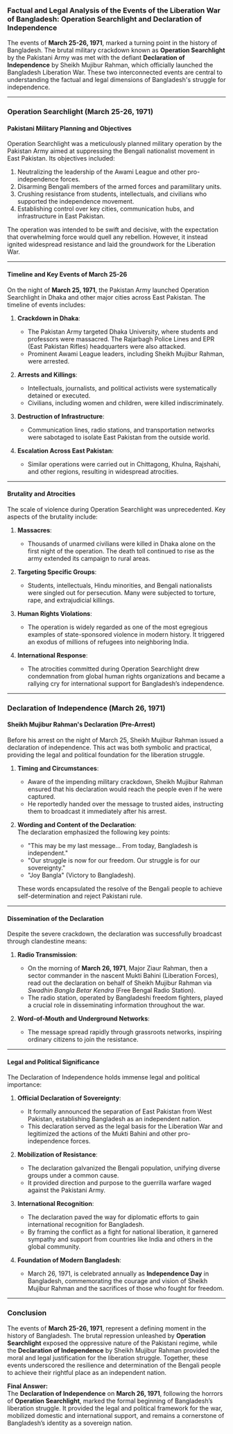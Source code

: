 ### Factual and Legal Analysis of the Events of the Liberation War of Bangladesh: **Operation Searchlight** and **Declaration of Independence**

The events of **March 25-26, 1971**, marked a turning point in the history of Bangladesh. The brutal military crackdown known as **Operation Searchlight** by the Pakistani Army was met with the defiant **Declaration of Independence** by Sheikh Mujibur Rahman, which officially launched the Bangladesh Liberation War. These two interconnected events are central to understanding the factual and legal dimensions of Bangladesh's struggle for independence.

---

### **Operation Searchlight (March 25-26, 1971)**

#### **Pakistani Military Planning and Objectives**
Operation Searchlight was a meticulously planned military operation by the Pakistan Army aimed at suppressing the Bengali nationalist movement in East Pakistan. Its objectives included:
1. Neutralizing the leadership of the Awami League and other pro-independence forces.
2. Disarming Bengali members of the armed forces and paramilitary units.
3. Crushing resistance from students, intellectuals, and civilians who supported the independence movement.
4. Establishing control over key cities, communication hubs, and infrastructure in East Pakistan.

The operation was intended to be swift and decisive, with the expectation that overwhelming force would quell any rebellion. However, it instead ignited widespread resistance and laid the groundwork for the Liberation War.

---

#### **Timeline and Key Events of March 25-26**
On the night of **March 25, 1971**, the Pakistan Army launched Operation Searchlight in Dhaka and other major cities across East Pakistan. The timeline of events includes:

1. **Crackdown in Dhaka**:  
   - The Pakistan Army targeted Dhaka University, where students and professors were massacred. The Rajarbagh Police Lines and EPR (East Pakistan Rifles) headquarters were also attacked.
   - Prominent Awami League leaders, including Sheikh Mujibur Rahman, were arrested.

2. **Arrests and Killings**:  
   - Intellectuals, journalists, and political activists were systematically detained or executed.
   - Civilians, including women and children, were killed indiscriminately.

3. **Destruction of Infrastructure**:  
   - Communication lines, radio stations, and transportation networks were sabotaged to isolate East Pakistan from the outside world.

4. **Escalation Across East Pakistan**:  
   - Similar operations were carried out in Chittagong, Khulna, Rajshahi, and other regions, resulting in widespread atrocities.

---

#### **Brutality and Atrocities**
The scale of violence during Operation Searchlight was unprecedented. Key aspects of the brutality include:

1. **Massacres**:  
   - Thousands of unarmed civilians were killed in Dhaka alone on the first night of the operation. The death toll continued to rise as the army extended its campaign to rural areas.

2. **Targeting Specific Groups**:  
   - Students, intellectuals, Hindu minorities, and Bengali nationalists were singled out for persecution. Many were subjected to torture, rape, and extrajudicial killings.

3. **Human Rights Violations**:  
   - The operation is widely regarded as one of the most egregious examples of state-sponsored violence in modern history. It triggered an exodus of millions of refugees into neighboring India.

4. **International Response**:  
   - The atrocities committed during Operation Searchlight drew condemnation from global human rights organizations and became a rallying cry for international support for Bangladesh’s independence.

---

### **Declaration of Independence (March 26, 1971)**

#### **Sheikh Mujibur Rahman's Declaration (Pre-Arrest)**
Before his arrest on the night of March 25, Sheikh Mujibur Rahman issued a declaration of independence. This act was both symbolic and practical, providing the legal and political foundation for the liberation struggle.

1. **Timing and Circumstances**:  
   - Aware of the impending military crackdown, Sheikh Mujibur Rahman ensured that his declaration would reach the people even if he were captured.  
   - He reportedly handed over the message to trusted aides, instructing them to broadcast it immediately after his arrest.

2. **Wording and Content of the Declaration**:  
   The declaration emphasized the following key points:
   - "This may be my last message... From today, Bangladesh is independent."  
   - "Our struggle is now for our freedom. Our struggle is for our sovereignty."  
   - "Joy Bangla" (Victory to Bangladesh).  

   These words encapsulated the resolve of the Bengali people to achieve self-determination and reject Pakistani rule.

---

#### **Dissemination of the Declaration**
Despite the severe crackdown, the declaration was successfully broadcast through clandestine means:

1. **Radio Transmission**:  
   - On the morning of **March 26, 1971**, Major Ziaur Rahman, then a sector commander in the nascent Mukti Bahini (Liberation Forces), read out the declaration on behalf of Sheikh Mujibur Rahman via *Swadhin Bangla Betar Kendra* (Free Bengal Radio Station).  
   - The radio station, operated by Bangladeshi freedom fighters, played a crucial role in disseminating information throughout the war.

2. **Word-of-Mouth and Underground Networks**:  
   - The message spread rapidly through grassroots networks, inspiring ordinary citizens to join the resistance.

---

#### **Legal and Political Significance**
The Declaration of Independence holds immense legal and political importance:

1. **Official Declaration of Sovereignty**:  
   - It formally announced the separation of East Pakistan from West Pakistan, establishing Bangladesh as an independent nation.  
   - This declaration served as the legal basis for the Liberation War and legitimized the actions of the Mukti Bahini and other pro-independence forces.

2. **Mobilization of Resistance**:  
   - The declaration galvanized the Bengali population, unifying diverse groups under a common cause.  
   - It provided direction and purpose to the guerrilla warfare waged against the Pakistani Army.

3. **International Recognition**:  
   - The declaration paved the way for diplomatic efforts to gain international recognition for Bangladesh.  
   - By framing the conflict as a fight for national liberation, it garnered sympathy and support from countries like India and others in the global community.

4. **Foundation of Modern Bangladesh**:  
   - March 26, 1971, is celebrated annually as **Independence Day** in Bangladesh, commemorating the courage and vision of Sheikh Mujibur Rahman and the sacrifices of those who fought for freedom.

---

### **Conclusion**

The events of **March 25-26, 1971**, represent a defining moment in the history of Bangladesh. The brutal repression unleashed by **Operation Searchlight** exposed the oppressive nature of the Pakistani regime, while the **Declaration of Independence** by Sheikh Mujibur Rahman provided the moral and legal justification for the liberation struggle. Together, these events underscored the resilience and determination of the Bengali people to achieve their rightful place as an independent nation.

**Final Answer:**  
The **Declaration of Independence** on **March 26, 1971**, following the horrors of **Operation Searchlight**, marked the formal beginning of Bangladesh’s liberation struggle. It provided the legal and political framework for the war, mobilized domestic and international support, and remains a cornerstone of Bangladesh’s identity as a sovereign nation.